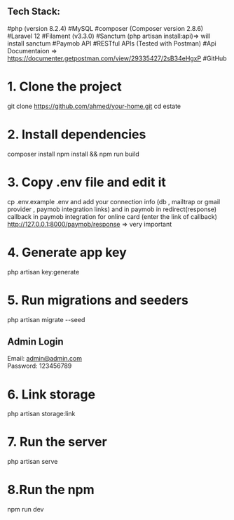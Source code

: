 ## Tech Stack:
#php (version 8.2.4)
#MySQL 
#composer (Composer version 2.8.6)
#Laravel 12 
#Filament (v3.3.0)
#Sanctum (php artisan install:api)=> will install sanctum
#Paymob API 
#RESTful APIs (Tested with Postman)
#Api Documentaion => https://documenter.getpostman.com/view/29335427/2sB34eHgxP
#GitHub 

# 1. Clone the project
git clone https://github.com/ahmed/your-home.git
cd estate

# 2. Install dependencies
composer install
npm install && npm run build

# 3. Copy .env file and edit it
cp .env.example .env
and add your connection info (db , mailtrap or gmail provider , paymob integration links)
and in paymob in redirect(response) callback in paymob integration for online card (enter the link of callback)
http://127.0.0.1:8000/paymob/response => very important

# 4. Generate app key
php artisan key:generate

# 5. Run migrations and seeders 
php artisan migrate --seed
##  Admin Login
Email: admin@admin.com  
Password: 123456789  

# 6. Link storage 
php artisan storage:link

# 7. Run the server
php artisan serve

# 8.Run the npm 
npm run dev


